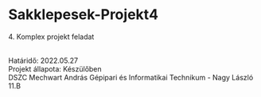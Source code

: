 # Sakklepesek-Projekt4
<p>4. Komplex projekt feladat</p>
<br>Határidő: 2022.05.27
<br>Projekt állapota: Készülőben
<br>DSZC Mechwart András Gépipari és Informatikai Technikum - Nagy László 11.B
